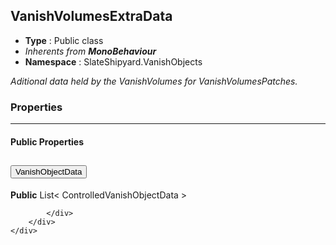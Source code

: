 ## VanishVolumesExtraData
* **Type** : Public class
* _Inherents from **MonoBehaviour**_ 
* **Namespace** : SlateShipyard.VanishObjects

_Aditional data held by the VanishVolumes for VanishVolumesPatches._





### Properties

---


#### Public Properties
<div class="accordion" id="properties">
	<div class="accordion-item">
		<h2 class="accordion-header">
           <button id="VanishObjectData-heading" class="accordion-button collapsed" type="button" data-bs-toggle="collapse" data-bs-target="#VanishObjectData" aria-expanded="false" aria-controls="VanishObjectData">
            VanishObjectData
			</button>
		</h2>
		<div id="VanishObjectData" class="accordion-collapse collapse" aria-labelledby="VanishObjectData-heading" data-bs-parent="#properties">
			<div class="accordion-body">
				<p class="my-0 ms-2"><b>Public</b> List< ControlledVanishObjectData ></p>
				
			</div>
		</div>
	</div>
</div>




